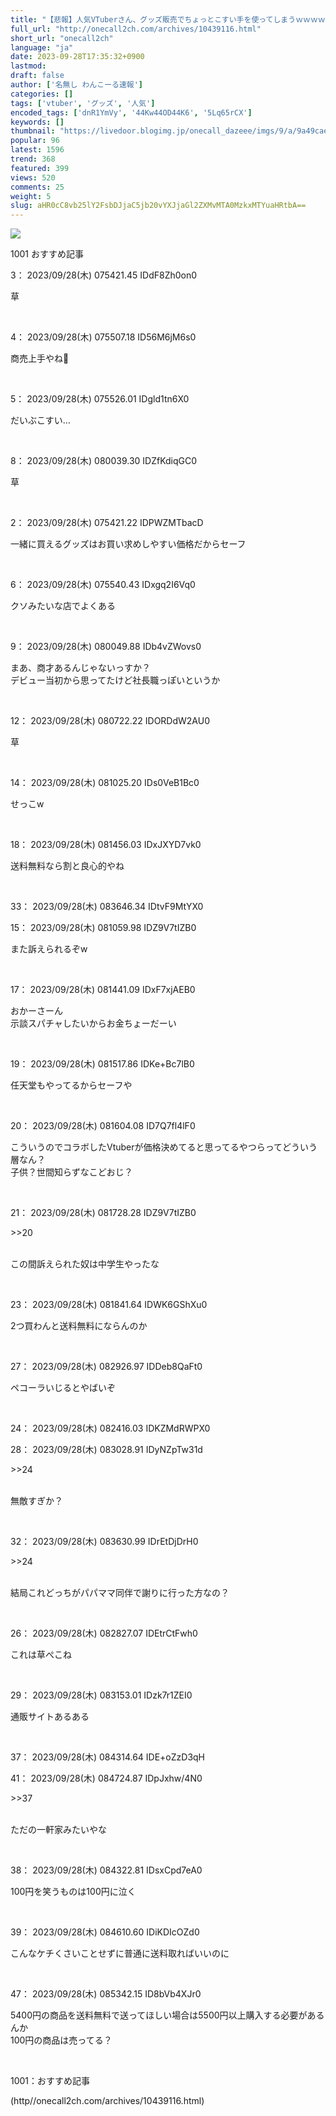 ```yaml
---
title: "【悲報】人気VTuberさん、グッズ販売でちょっとこすい手を使ってしまうｗｗｗｗｗ "
full_url: "http://onecall2ch.com/archives/10439116.html"
short_url: "onecall2ch"
language: "ja"
date: 2023-09-28T17:35:32+0900
lastmod: 
draft: false
author: ['名無し わんこーる速報']
categories: []
tags: ['vtuber', 'グッズ', '人気']
encoded_tags: ['dnR1YmVy', '44Kw44OD44K6', '5Lq65rCX']
keywords: []
thumbnail: "https://livedoor.blogimg.jp/onecall_dazeee/imgs/9/a/9a49cae6-s.png"
popular: 96
latest: 1596
trend: 368
featured: 399
views: 520
comments: 25
weight: 5
slug: aHR0cC8vb25lY2FsbDJjaC5jb20vYXJjaGl2ZXMvMTA0MzkxMTYuaHRtbA==
---
```


![](https://livedoor.blogimg.jp/onecall_dazeee/imgs/9/a/9a49cae6-s.png)

<div> <p class='name2'> 1001 おすすめ記事</p> <p class='name2'>3： 2023/09/28(木) 075421.45 IDdF8Zh0on0</p><p class='onecall'> 草 <br></p><br> <p class='name2'>4： 2023/09/28(木) 075507.18 ID56M6jM6s0</p><p class='onecall'> 商売上手やね🥺 <br></p><br> <p class='name2'>5： 2023/09/28(木) 075526.01 IDgld1tn6X0</p><p class='onecall'> だいぶこすい… <br></p><br> <p class='name2'>8： 2023/09/28(木) 080039.30 IDZfKdiqGC0</p><p class='onecall'> 草 <br></p><br> <p class='name2'>2： 2023/09/28(木) 075421.22 IDPWZMTbacD</p><p class='onecall'> 一緒に買えるグッズはお買い求めしやすい価格だからセーフ <br></p><br> <p class='name2'>6： 2023/09/28(木) 075540.43 IDxgq2I6Vq0</p><p class='onecall'> クソみたいな店でよくある <br></p><br> <p class='name2'>9： 2023/09/28(木) 080049.88 IDb4vZWovs0</p><p class='onecall'> まあ、商才あるんじゃないっすか？ <br> デビュー当初から思ってたけど社長職っぽいというか <br></p><br> <p class='name2'>12： 2023/09/28(木) 080722.22 IDORDdW2AU0</p><p class='onecall'> 草 <br></p><br> <p class='name2'>14： 2023/09/28(木) 081025.20 IDs0VeB1Bc0</p><p class='onecall'> せっこw <br></p><br> <p class='name2'>18： 2023/09/28(木) 081456.03 IDxJXYD7vk0</p><p class='onecall'> 送料無料なら割と良心的やね <br></p><br> <p class='name2'>33： 2023/09/28(木) 083646.34 IDtvF9MtYX0</p><p class='name2'>15： 2023/09/28(木) 081059.98 IDZ9V7tIZB0</p><p class='onecall'> また訴えられるぞw <br></p><br> <p class='name2'>17： 2023/09/28(木) 081441.09 IDxF7xjAEB0</p><p class='onecall'> おかーさーん <br> 示談スパチャしたいからお金ちょーだーい <br></p><br> <p class='name2'>19： 2023/09/28(木) 081517.86 IDKe+Bc7lB0</p><p class='onecall'> 任天堂もやってるからセーフや <br></p><br> <p class='name2'>20： 2023/09/28(木) 081604.08 ID7Q7fl4lF0</p><p class='onecall'> こういうのでコラボしたVtuberが価格決めてると思ってるやつらってどういう層なん？ <br> 子供？世間知らずなこどおじ？ <br></p><br> <p class='name2'>21： 2023/09/28(木) 081728.28 IDZ9V7tIZB0</p><p class='onecall'> <p class='anchor'>>>20</p> <br> この間訴えられた奴は中学生やったな <br></p><br> <p class='name2'>23： 2023/09/28(木) 081841.64 IDWK6GShXu0</p><p class='onecall'> 2つ買わんと送料無料にならんのか <br></p><br> <p class='name2'>27： 2023/09/28(木) 082926.97 IDDeb8QaFt0</p><p class='onecall'> ペコーラいじるとやばいぞ <br></p><br> <p class='name2'>24： 2023/09/28(木) 082416.03 IDKZMdRWPX0</p><p class='name2'>28： 2023/09/28(木) 083028.91 IDyNZpTw31d</p><p class='onecall'> <p class='anchor'>>>24</p> <br> 無敵すぎか？ <br></p><br> <p class='name2'>32： 2023/09/28(木) 083630.99 IDrEtDjDrH0</p><p class='onecall'> <p class='anchor'>>>24</p> <br> 結局これどっちがパパママ同伴で謝りに行った方なの？ <br></p><br> <p class='name2'>26： 2023/09/28(木) 082827.07 IDEtrCtFwh0</p><p class='onecall'> これは草ぺこね <br></p><br> <p class='name2'>29： 2023/09/28(木) 083153.01 IDzk7r1ZEI0</p><p class='onecall'> 通販サイトあるある <br></p><br> <p class='name2'>37： 2023/09/28(木) 084314.64 IDE+oZzD3qH</p><p class='name2'>41： 2023/09/28(木) 084724.87 IDpJxhw/4N0</p><p class='onecall'> <p class='anchor'>>>37</p> <br> ただの一軒家みたいやな <br></p><br> <p class='name2'>38： 2023/09/28(木) 084322.81 IDsxCpd7eA0</p><p class='onecall'> 100円を笑うものは100円に泣く <br></p><br> <p class='name2'>39： 2023/09/28(木) 084610.60 IDiKDIcOZd0</p><p class='onecall'> こんなケチくさいことせずに普通に送料取ればいいのに <br></p><br> <p class='name2'>47： 2023/09/28(木) 085342.15 ID8bVb4XJr0</p><p class='onecall'> 5400円の商品を送料無料で送ってほしい場合は5500円以上購入する必要があるんか <br> 100円の商品は売ってる？ <br></p><br> <p class='name2'>1001：おすすめ記事</p> </div>

(http//onecall2ch.com/archives/10439116.html)

